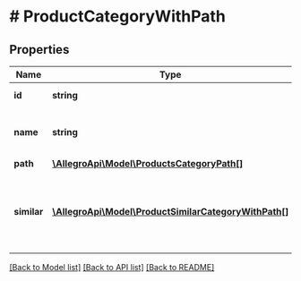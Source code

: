 # # ProductCategoryWithPath

## Properties

Name | Type | Description | Notes
------------ | ------------- | ------------- | -------------
**id** | **string** | Category identifier. | [optional]
**name** | **string** | Category name in requested language | [optional]
**path** | [**\AllegroApi\Model\ProductsCategoryPath[]**](ProductsCategoryPath.md) |  | [optional]
**similar** | [**\AllegroApi\Model\ProductSimilarCategoryWithPath[]**](ProductSimilarCategoryWithPath.md) | A list of similar categories in which you can sell this product. | [optional]

[[Back to Model list]](../../README.md#models) [[Back to API list]](../../README.md#endpoints) [[Back to README]](../../README.md)
